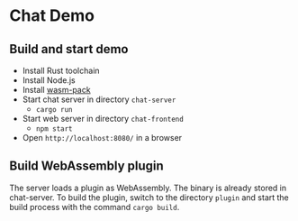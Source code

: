 # Chat Demo

## Build and start demo

- Install Rust toolchain
- Install Node.js
- Install [wasm-pack](https://github.com/rustwasm/wasm-pack)
- Start chat server in directory `chat-server`
  - `cargo run`
- Start web server in directory `chat-frontend`
  - `npm start`
- Open `http://localhost:8080/` in a browser 

## Build WebAssembly plugin

The server loads a plugin as WebAssembly.
The binary is already stored in chat-server.
To build the plugin, switch to the directory `plugin` and start the build process with the command `cargo build`.
